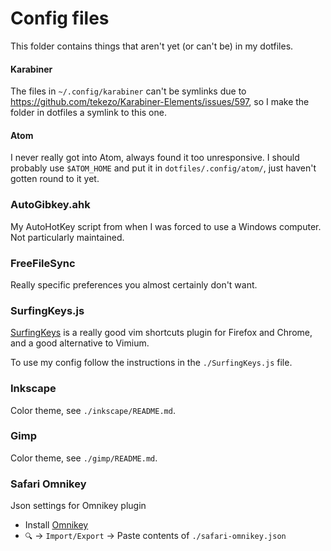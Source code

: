# Config files

This folder contains things that aren't yet (or can't be) in my dotfiles.

#### Karabiner

The files in `~/.config/karabiner` can't be symlinks due to
https://github.com/tekezo/Karabiner-Elements/issues/597, so I make the folder in
dotfiles a symlink to this one.

#### Atom

I never really got into Atom, always found it too unresponsive. I should
probably use `$ATOM_HOME` and put it in `dotfiles/.config/atom/`, just haven't
gotten round to it yet.

### AutoGibkey.ahk

My AutoHotKey script from when I was forced to use a Windows computer.
Not particularly maintained.

### FreeFileSync

Really specific preferences you almost certainly don't want.

### SurfingKeys.js

[SurfingKeys](https://github.com/brookhong/Surfingkeys) is a really good vim
shortcuts plugin for Firefox and Chrome, and a good alternative to Vimium.

To use my config follow the instructions in the `./SurfingKeys.js` file.

### Inkscape

Color theme, see `./inkscape/README.md`.

### Gimp

Color theme, see `./gimp/README.md`.

### Safari Omnikey

Json settings for Omnikey plugin

- Install [Omnikey][]
- `🔍` -> `Import/Export` -> Paste contents of `./safari-omnikey.json`

[Omnikey]: http://marioestrada.github.io/safari-omnikey/
